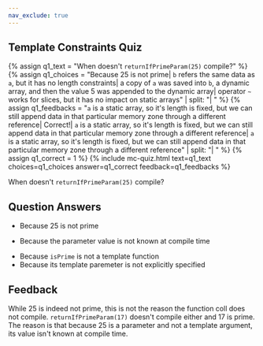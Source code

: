 ```yaml
---
nav_exclude: true
---
```

<link href="https://cdn.jsdelivr.net/npm/bootstrap@5.0.2/dist/css/bootstrap.min.css" rel="stylesheet" integrity="sha384-EVSTQN3/azprG1Anm3QDgpJLIm9Nao0Yz1ztcQTwFspd3yD65VohhpuuCOmLASjC" crossorigin="anonymous">
<script src="https://cdn.jsdelivr.net/npm/bootstrap@5.0.2/dist/js/bootstrap.bundle.min.js" integrity="sha384-MrcW6ZMFYlzcLA8Nl+NtUVF0sA7MsXsP1UyJoMp4YLEuNSfAP+JcXn/tWtIaxVXM" crossorigin="anonymous"></script>

## Template Constraints Quiz

  {% assign q1_text = "When doesn't `returnIfPrimeParam(25)` compile?" %}
  {% assign q1_choices = "Because 25 is not prime| `b` refers the same data as `a`, but it has no length constraints| a copy of `a` was saved into `b`, a dynamic array, and then the value 5 was appended to the dynamic array| operator `~` works for slices, but it has no impact on static arrays" | split: "| " %}
  {% assign q1_feedbacks = "`a` is a static array, so it's length is fixed, but we can still append data in that particular memory zone through a different reference| Correct!| `a` is a static array, so it's length is fixed, but we can still append data in that particular memory zone through a different reference| `a` is a static array, so it's length is fixed, but we can still append data in that particular memory zone through a different reference" | split: "| " %}
  {% assign q1_correct = 1 %}
  {% include mc-quiz.html text=q1_text choices=q1_choices answer=q1_correct feedback=q1_feedbacks %}

When doesn't `returnIfPrimeParam(25)` compile?

## Question Answers

- Because 25 is not prime
+ Because the parameter value is not known at compile time
- Because `isPrime` is not a template function
- Because its template paremeter is not explicitly specified

## Feedback

While 25 is indeed not prime, this is not the reason the function coll does not compile.
`returnIfPrimeParam(17)` doesn't compile either and 17 is prime.
The reason is that because 25 is a parameter and not a template argument, its value isn't known at compile time.
